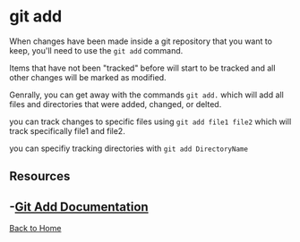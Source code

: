# git add 
When changes have been made inside a git repository that you want to keep, you'll need to use the `git add` command. 

Items that have not been "tracked" before will start to be tracked and all other changes will be marked as modified. 

Genrally, you can get away with the commands `git add.` which will add all files and directories that were added, changed, or delted. 

you can track changes to specific files using `git add file1 file2` which will track specifically file1 and file2.

you can specifiy tracking directories with `git add DirectoryName`
## Resources 
-[Git Add Documentation](https://git-scm.com/docs/git-add)
---
[Back to Home](../README.md)